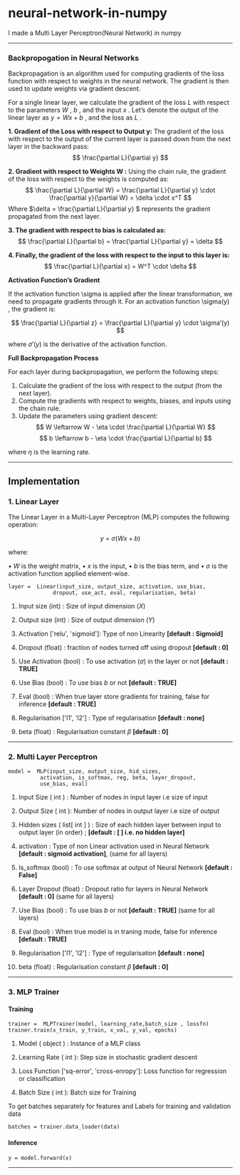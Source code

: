 # neural-network-in-numpy
I made a Multi Layer Perceptron(Neural Network) in numpy

---
### Backpropogation in Neural Networks


Backpropagation is an algorithm used for computing gradients of the loss function with respect to weights in the neural network. The gradient is then used to update weights via gradient descent.


For a single linear layer, we calculate the gradient of the loss  $L$  with respect to the parameters  $W$ ,  $b$ , and the input  $x$ . Let’s denote the output of the linear layer as  $y = Wx + b$ , and the loss as  $L$ .

**1. Gradient of the Loss with respect to Output  y:**
The gradient of the loss with respect to the output of the current layer is passed down from the next layer in the backward pass:
$$ \frac{\partial L}{\partial y} $$

**2. Gradient with respect to Weights  W :**
Using the chain rule, the gradient of the loss with respect to the weights is computed as:
$$ \frac{\partial L}{\partial W} = \frac{\partial L}{\partial y} \cdot \frac{\partial y}{\partial W} = \delta \cdot x^T $$
Where  $\delta = \frac{\partial L}{\partial y} $ represents the gradient propagated from the next layer.

**3. The gradient with respect to bias is calculated as:**
$$ \frac{\partial L}{\partial b} = \frac{\partial L}{\partial y} = \delta $$

**4. Finally, the gradient of the loss with respect to the input to this layer is:**
$$ \frac{\partial L}{\partial x} = W^T \cdot \delta $$

**Activation Function’s Gradient**

If the activation function  \sigma  is applied after the linear transformation, we need to propagate gradients through it. For an activation function  \sigma(y) , the gradient is:

$$ \frac{\partial L}{\partial z} = \frac{\partial L}{\partial y} \cdot \sigma’(y) $$

where  $\sigma{\prime}(y)$  is the derivative of the activation function.

**Full Backpropagation Process**

For each layer during backpropagation, we perform the following steps:

1.	Calculate the gradient of the loss with respect to the output (from the next layer).
2.	Compute the gradients with respect to weights, biases, and inputs using the chain rule.
3.	Update the parameters using gradient descent:
$$ W \leftarrow W - \eta \cdot \frac{\partial L}{\partial W} $$
$$ b \leftarrow b - \eta \cdot \frac{\partial L}{\partial b} $$

where  $\eta$  is the learning rate.


---
## Implementation

### 1. Linear Layer


The Linear Layer in a Multi-Layer Perceptron (MLP) computes the following operation:

$$ y \ = \ \sigma (Wx + b)$$

where:

•	 $W$  is the weight matrix,
•	 $x$  is the input,
•	 $b$  is the bias term, and
•	 $\sigma$  is the activation function applied element-wise.


```
layer =  Linear(input_size, output_size, activation, use_bias,
              dropout, use_act, eval, regularisation, beta)
```

1. Input size (int) : Size of input dimension ($X$)

2. Output size (int) : Size of output dimension ($Y$)

3. Activation ['relu', 'sigmoid']: Type of non Linearity **[default : Sigmoid]**

4. Dropout (float) : fraction of nodes turned off using dropout **[default : 0]**

5. Use Activation (bool) : To use activation ($\sigma$) in the layer or not **[default : TRUE]**

6. Use Bias (bool) : To use bias $b$ or not **[default : TRUE]**

7. Eval (bool) : When true layer store gradients for training, false for inference **[default : TRUE]**

8. Regularisation ['l1', 'l2'] : Type of regularisation  **[default : none]**

9. beta (float) : Regularisation constant $\beta$ **[default : 0]**

---

### 2. Multi Layer Perceptron 

```
model =  MLP(input_size, output_size, hid_sizes,
          activation, is_softmax, reg, beta, layer_dropout,
          use_bias, eval)
```

1. Input Size ( int ) : Number of nodes in input layer i.e size of input

2. Output Size ( int ): Number of nodes in output layer i.e size of output

3. Hidden sizes ( list[ int ] ) : Size of each hidden layer between input to output layer (in order) ; **[default : [  ] i.e. no hidden layer]**

4. activation : Type of non Linear activation used in Neural Network **[default : sigmoid activation]**, (same for all layers)

5. Is_softmax (bool) : To use softmax at output of Neural Network **[default : False]**

6. Layer Dropout (float) : Dropout ratio for layers in Neural Network **[default : 0]** (same for all layers)

7. Use Bias (bool) : To use bias $b$ or not **[default : TRUE]** (same for all layers)

7. Eval (bool) : When true model is in traning mode, false for inference **[default : TRUE]**

8. Regularisation ['l1', 'l2'] : Type of regularisation  **[default : none]**

9. beta (float) : Regularisation constant $\beta$ **[default : 0]**

---

### 3. MLP Trainer

#### Training
```
trainer =  MLPTrainer(model, learning_rate,batch_size , lossfn)
trainer.train(x_train, y_train, x_val, y_val, epochs)
```

1. Model ( object ) : Instance of a MLP class

2. Learning Rate ( int ): Step size in stochastic gradient descent

3. Loss Function ['sq-error', 'cross-enropy']: Loss function for regression or classification

4. Batch Size ( int ): Batch size for Training


To get batches separately for features and Labels for training and validation data
```
batches = trainer.data_loader(data)
```
#### Inference

```
y = model.forward(x)
```
---


